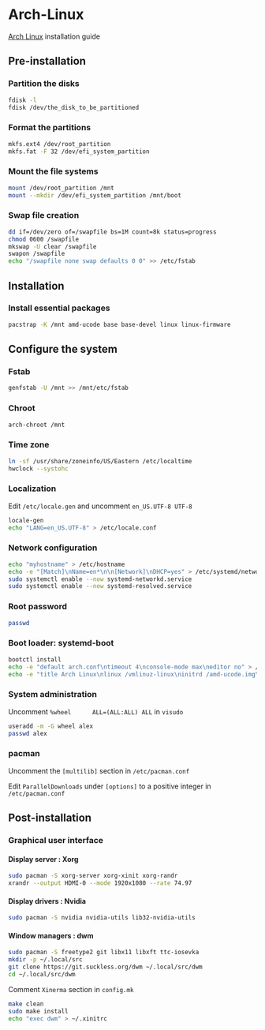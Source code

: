 # Arch-Linux
[Arch Linux](https://archlinux.org/) installation guide
## Pre-installation
### Partition the disks
```sh
fdisk -l
fdisk /dev/the_disk_to_be_partitioned
```
### Format the partitions
```sh
mkfs.ext4 /dev/root_partition
mkfs.fat -F 32 /dev/efi_system_partition
```
### Mount the file systems
```sh
mount /dev/root_partition /mnt
mount --mkdir /dev/efi_system_partition /mnt/boot
```
### Swap file creation
```sh
dd if=/dev/zero of=/swapfile bs=1M count=8k status=progress
chmod 0600 /swapfile
mkswap -U clear /swapfile
swapon /swapfile
echo "/swapfile none swap defaults 0 0" >> /etc/fstab
```
## Installation
### Install essential packages
```sh
pacstrap -K /mnt amd-ucode base base-devel linux linux-firmware
```
## Configure the system
### Fstab
```sh
genfstab -U /mnt >> /mnt/etc/fstab
```
### Chroot
```sh
arch-chroot /mnt
```
### Time zone
```sh
ln -sf /usr/share/zoneinfo/US/Eastern /etc/localtime
hwclock --systohc
```
### Localization
Edit `/etc/locale.gen` and uncomment `en_US.UTF-8 UTF-8`
```sh
locale-gen
echo "LANG=en_US.UTF-8" > /etc/locale.conf
```
### Network configuration
```sh
echo "myhostname" > /etc/hostname
echo -e "[Match]\nName=en*\n\n[Network]\nDHCP=yes" > /etc/systemd/network/20-wired.network
sudo systemctl enable --now systemd-networkd.service
sudo systemctl enable --now systemd-resolved.service
```
### Root password
```sh
passwd
```
### Boot loader: systemd-boot
```sh
bootctl install
echo -e "default arch.conf\ntimeout 4\nconsole-mode max\neditor no" > /boot/loader/loader.conf
echo -e "title Arch Linux\nlinux /vmlinuz-linux\ninitrd /amd-ucode.img\ninitrd /initramfs-linux.img\noptions root="LABEL=Arch OS" rw" > /boot/loader/entries/arch.conf
```
### System administration
Uncomment `%wheel      ALL=(ALL:ALL) ALL` in `visudo`
```sh
useradd -m -G wheel alex
passwd alex
```
### pacman
Uncomment the `[multilib]` section in `/etc/pacman.conf`

Edit `ParallelDownloads` under `[options]` to a positive integer in `/etc/pacman.conf`
## Post-installation
### Graphical user interface
#### Display server : Xorg
```sh
sudo pacman -S xorg-server xorg-xinit xorg-randr
xrandr --output HDMI-0 --mode 1920x1080 --rate 74.97
```
#### Display drivers : Nvidia
```sh
sudo pacman -S nvidia nvidia-utils lib32-nvidia-utils
```
#### Window managers : dwm
```sh
sudo pacman -S freetype2 git libx11 libxft ttc-iosevka
mkdir -p ~/.local/src
git clone https://git.suckless.org/dwm ~/.local/src/dwm
cd ~/.local/src/dwm
```
Comment `Xinerma` section in `config.mk` 
```sh
make clean
sudo make install
echo "exec dwm" > ~/.xinitrc
```
